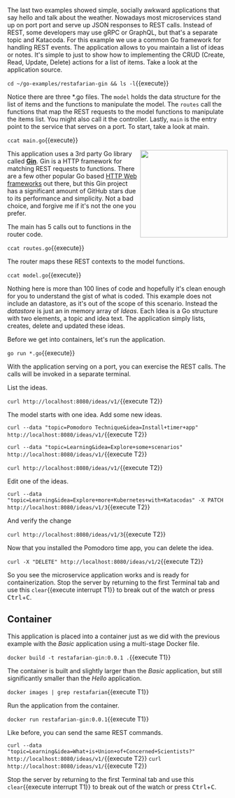 The last two examples showed simple, socially awkward applications that say hello and talk about the weather. Nowadays most microservices stand up on port port and serve up JSON responses to REST calls. Instead of REST, some developers may use gRPC or GraphQL, but that's a separate topic and Katacoda. For this example we use a common Go framework for handling REST events. The application allows to you maintain a list of ideas or notes. It's simple to just to show how to implementing the CRUD (Create, Read, Update, Delete) actions for a list of items. Take a look at the application source.

`cd ~/go-examples/restafarian-gin && ls -l`{{execute}}

Notice there are three *.go files. The `model` holds the data structure for the list of items and the functions to manipulate the model. The `routes` call the functions that map the REST requests to the model functions to manipulate the items list. You might also call it the controller. Lastly, `main` is the entry point to the service that serves on a port. To start, take a look at main.

`ccat main.go`{{execute}}

<img align="right" src="/javajon/courses/kubernetes-containers/go/assets/gin.png" width="200">

This application uses a 3rd party Go library called [**Gin**](https://github.com/gin-gonic/gin). Gin is a HTTP framework for matching REST requests to functions. There are a few other popular Go based [HTTP Web frameworks](https://github.com/avelino/awesome-go#web-frameworks) out there, but this Gin project has a significant amount of GitHub stars due to its performance and simplicity. Not a bad choice, and forgive me if it's not the one you prefer.

The main has 5 calls out to functions in the router code.

`ccat routes.go`{{execute}}

The router maps these REST contexts to the model functions.

`ccat model.go`{{execute}}

Nothing here is more than 100 lines of code and hopefully it's clean enough for you to understand the gist of what is coded. This example does not include an datastore, as it's out of the scope of this scenario. Instead the _datastore_ is just an in memory array of _Ideas_. Each Idea is a Go structure with two elements, a topic and idea text. The application simply lists, creates, delete and updated these ideas.

Before we get into containers, let's run the application.

`go run *.go`{{execute}}

With the application serving on a port, you can exercise the REST calls. The calls will be invoked in a separate terminal.

List the ideas.

`curl http://localhost:8080/ideas/v1/`{{execute T2}}

The model starts with one idea. Add some new ideas.

`curl --data "topic=Pomodoro Technique&idea=Install+timer+app" http://localhost:8080/ideas/v1/`{{execute T2}}

`curl --data "topic=Learning&idea=Explore+some+scenarios" http://localhost:8080/ideas/v1/`{{execute T2}}

`curl http://localhost:8080/ideas/v1/`{{execute T2}}

Edit one of the ideas.

`curl --data "topic=Learning&idea=Explore+more+Kubernetes+with+Katacodas" -X PATCH http://localhost:8080/ideas/v1/3`{{execute T2}}

And verify the change

`curl http://localhost:8080/ideas/v1/3`{{execute T2}}

Now that you installed the Pomodoro time app, you can delete the idea.

`curl -X "DELETE" http://localhost:8080/ideas/v1/2`{{execute T2}}

So you see the microservice application works and is ready for containerization. Stop the server by returning to the first Terminal tab and use this ```clear```{{execute interrupt T1}} to break out of the watch or press <kbd>Ctrl</kbd>+<kbd>C</kbd>.

## Container

This application is placed into a container just as we did with the previous example with the _Basic_ application using a multi-stage Docker file.

`docker build -t restafarian-gin:0.0.1 .`{{execute T1}}

The container is built and slightly larger than the _Basic_ application, but still significantly smaller than the _Hello_ application.

`docker images | grep restafarian`{{execute T1}}

Run the application from the container.

`docker run restafarian-gin:0.0.1`{{execute T1}}

Like before, you can send the same REST commands.

`curl --data "topic=Learning&idea=What+is+Union+of+Concerned+Scientists‎?" http://localhost:8080/ideas/v1/`{{execute T2}}
`curl http://localhost:8080/ideas/v1/`{{execute T2}}

Stop the server by returning to the first Terminal tab and use this ```clear```{{execute interrupt T1}} to break out of the watch or press <kbd>Ctrl</kbd>+<kbd>C</kbd>.
